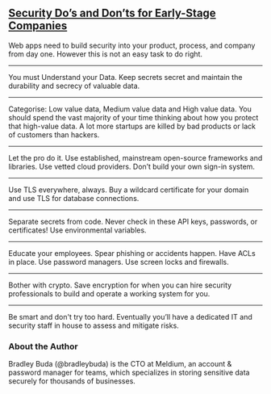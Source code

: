 [Security Do’s and Don’ts for Early-Stage Companies](https://thenewstack.io/security-dos-and-donts-for-early-stage-companies/)
---

Web apps need to build security into your product, process, and company from day one. However this is not an easy task to do right.

---

You must Understand your Data. Keep secrets secret and maintain the durability and secrecy of valuable data.

---

Categorise: Low value data, Medium value data and High value data. You should spend the vast majority of your time thinking about how you protect that high-value data. A lot more startups are killed by bad products or lack of customers than hackers.

---

Let the pro do it. Use established, mainstream open-source frameworks and libraries. Use vetted cloud providers. Don’t build your own sign-in system. 

---

Use TLS everywhere, always. Buy a wildcard certificate for your domain and use TLS for database connections.

---

Separate secrets from code.  Never check in these API keys, passwords, or certificates! Use environmental variables.

---

Educate your employees. Spear phishing or accidents happen. Have ACLs in place. Use password managers. Use screen locks and firewalls.

---

Bother with crypto. Save encryption for when you can hire security professionals to build and operate a working system for you.

---

Be smart and don't try too hard. Eventually you’ll have a dedicated IT and security staff in house to assess and mitigate risks.

### About the Author

Bradley Buda (@bradleybuda) is the CTO at Meldium, an account & password manager for teams, which specializes in storing sensitive data securely for thousands of businesses.
